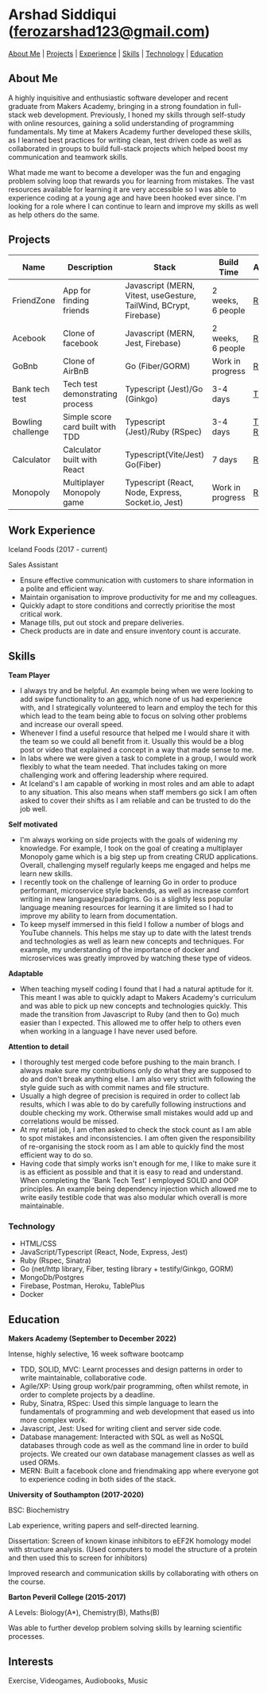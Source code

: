 # Arshad Siddiqui ([ferozarshad123@gmail.com](mailto:ferozarshad123@gmail.com))

[About Me](#about-me) | [Projects](#projects) | [Experience](#work-experience) | [Skills](#skills) | [Technology](#technology) | [Education](#education)

## About Me

A highly inquisitive and enthusiastic software developer and recent graduate from Makers Academy, bringing in a strong foundation in full-stack web development. Previously, I honed my skills through self-study with online resources, gaining a solid understanding of programming fundamentals. My time at Makers Academy further developed these skills, as I learned best practices for writing clean, test driven code as well as collaborated in groups to build full-stack projects which helped boost my communication and teamwork skills.

What made me want to become a developer was the fun and engaging problem solving loop that rewards you for learning from mistakes. The vast resources available for learning it are very accessible so I was able to experience coding at a young age and have been hooked ever since. I'm looking for a role where I can continue to learn and improve my skills as well as help others do the same.

## Projects

| Name              | Description                      | Stack                                                             | Build Time        | Access                                                                                                                  |
| ----------------- | -------------------------------- | ----------------------------------------------------------------- | ----------------- | ----------------------------------------------------------------------------------------------------------------------- |
| FriendZone        | App for finding friends          | Javascript (MERN, Vitest, useGesture, TailWind, BCrypt, Firebase) | 2 weeks, 6 people | [Repo](https://github.com/Dmum303/MERNsters-inc)                                                                        |
| Acebook           | Clone of facebook                | Javascript (MERN, Jest, Firebase)                                 | 2 weeks, 6 people | [Repo](https://github.com/Dmum303/acebook-team-bikini-bottom)                                                           |
| GoBnb             | Clone of AirBnB                  | Go (Fiber/GORM)                                                   | Work in progress  | [Repo](https://github.com/Arshad-Siddiqui/go-bnb)                                                                       |
| Bank tech test    | Tech test demonstrating process  | Typescript (Jest)/Go (Ginkgo)                                     | 3-4 days          | [TS](https://github.com/Arshad-Siddiqui/bank-tech-test) [Go](https://github.com/Arshad-Siddiqui/go-bank-tech-test)      |
| Bowling challenge | Simple score card built with TDD | Typescript (Jest)/Ruby (RSpec)                                    | 3-4 days          | [TS](https://github.com/Arshad-Siddiqui/bowling-challenge) [Ruby](https://github.com/Arshad-Siddiqui/bowling-challenge) |
| Calculator        | Calculator built with React      | Typescript(Vite/Jest) Go(Fiber)                                   | 7 days            | [Repo](https://github.com/Arshad-Siddiqui/calculator)                                                                   |
| Monopoly          | Multiplayer Monopoly game        | Typescript (React, Node, Express, Socket.io, Jest)                | Work in progress  | [Repo](https://github.com/Arshad-Siddiqui/tech-monopoly)                                                                |

## Work Experience

Iceland Foods (2017 - current)

Sales Assistant

- Ensure effective communication with customers to share information in a polite and efficient way.
- Maintain organisation to improve productivity for me and my colleagues.
- Quickly adapt to store conditions and correctly prioritise the most critical work.
- Manage tills, put out stock and prepare deliveries.
- Check products are in date and ensure inventory count is accurate.

## Skills

**Team Player**

- I always try and be helpful. An example being when we were looking to add swipe functionality to an [app](https://github.com/Dmum303/MERNsters-inc), which none of us had experience with, and I strategically volunteered to learn and employ the tech for this which lead to the team being able to focus on solving other problems and increase our overall speed.
- Whenever I find a useful resource that helped me I would share it with the team so we could all benefit from it. Usually this would be a blog post or video that explained a concept in a way that made sense to me.
- In labs where we were given a task to complete in a group, I would work flexibly to what the team needed. That includes taking on more challenging work and offering leadership where required.
- At Iceland's I am capable of working in most roles and am able to adapt to any situation. This also means when staff members go sick I am often asked to cover their shifts as I am reliable and can be trusted to do the job well.

**Self motivated**

- I'm always working on side projects with the goals of widening my knowledge. For example, I took on the goal of creating a multiplayer Monopoly game which is a big step up from creating CRUD applications. Overall, challenging myself regularly keeps me engaged and helps me learn new skills.
- I recently took on the challenge of learning Go in order to produce performant, microservice style backends, as well as increase comfort writing in new languages/paradigms. Go is a slightly less popular language meaning resources for learning it are limited so I had to improve my ability to learn from documentation.
- To keep myself immersed in this field I follow a number of blogs and YouTube channels. This helps me stay up to date with the latest trends and technologies as well as learn new concepts and techniques. For example, my understanding of the importance of docker and microservices was greatly improved by watching these type of videos.

**Adaptable**

- When teaching myself coding I found that I had a natural aptitude for it. This meant I was able to quickly adapt to Makers Academy's curriculum and was able to pick up new concepts and technologies quickly. This made the transition from Javascript to Ruby (and then to Go) much easier than I expected. This allowed me to offer help to others even when working in a language I have never used before.

**Attention to detail**

- I thoroughly test merged code before pushing to the main branch. I always make sure my contributions only do what they are supposed to do and don't break anything else. I am also very strict with following the style guide such as with commit names and file structure.
- Usually a high degree of precision is required in order to collect lab results, which I was able to do by carefully following instructions and double checking my work. Otherwise small mistakes would add up and correlations would be missed.
- At my retail job, I am often asked to check the stock count as I am able to spot mistakes and inconsistencies. I am often given the responsibility of re-organising the stock room as I am able to quickly find the most efficient way to do so.
- Having code that simply works isn't enough for me, I like to make sure it is as efficient as possible and that it is easy to read and understand. When completing the 'Bank Tech Test' I employed SOLID and OOP principles. An example being dependency injection which allowed me to write easily testible code that was also modular which overall is more maintainable.

### Technology

- HTML/CSS
- JavaScript/Typescript (React, Node, Express, Jest)
- Ruby (Rspec, Sinatra)
- Go (net/http library, Fiber, testing library + testify/Ginkgo, GORM)
- MongoDb/Postgres
- Firebase, Postman, Heroku, TablePlus
- Docker

## Education

**Makers Academy (September to December 2022)**

Intense, highly selective, 16 week software bootcamp

- TDD, SOLID, MVC: Learnt processes and design patterns in order to write maintainable, collaborative code.
- Agile/XP: Using group work/pair programming, often whilst remote, in order to complete projects by a deadline.
- Ruby, Sinatra, RSpec: Used this simple language to learn the fundamentals of programming and web development that eased us into more complex work.
- Javascript, Jest: Used for writing client and server side code.
- Database management: Interacted with SQL as well as NoSQL databases through code as well as the command line in order to build projects. We created our own database management classes as well as used ORMs.
- MERN: Built a facebook clone and friendmaking app where everyone got to experience coding in both sides of the stack.

**University of Southampton (2017-2020)**

BSC: Biochemistry

Lab experience, writing papers and self-directed learning.

Dissertation: ​​Screen of known kinase inhibitors to eEF2K homology model with structure analysis.​ (Used computers to model the structure of a protein and then used this to screen for inhibitors)

Improved research and communication skills by collaborating with others on the course.

**Barton Peveril College (2015-2017)**

A Levels: Biology(A\*), Chemistry(B), Maths(B)

Was able to further develop problem solving skills by learning scientific processes.

## Interests

Exercise, Videogames, Audiobooks, Music
